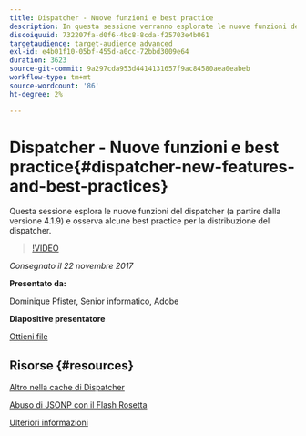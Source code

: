 ```yaml
---
title: Dispatcher - Nuove funzioni e best practice
description: In questa sessione verranno esplorate le nuove funzioni del dispatcher (a partire dalla versione 4.1.9) e verranno esaminate alcune best practice per la distribuzione del dispatcher.
discoiquuid: 732207fa-d0f6-4bc8-8cda-f25703e4b061
targetaudience: target-audience advanced
exl-id: e4b01f10-05bf-455d-a0cc-72bbd3009e64
duration: 3623
source-git-commit: 9a297cda953d4414131657f9ac84580aea0eabeb
workflow-type: tm+mt
source-wordcount: '86'
ht-degree: 2%

---
```


# Dispatcher - Nuove funzioni e best practice{#dispatcher-new-features-and-best-practices}

Questa sessione esplora le nuove funzioni del dispatcher (a partire dalla versione 4.1.9) e osserva alcune best practice per la distribuzione del dispatcher.

>[!VIDEO](https://video.tv.adobe.com/v/20842/?quality=9)

*Consegnato il 22 novembre 2017*

**Presentato da:**

Dominique Pfister, Senior informatico, Adobe

**Diapositive presentatore**

[Ottieni file](assets/dispatcher-aemgemsnov2017.pdf)

## Risorse {#resources}

[Altro nella cache di Dispatcher](https://github.com/cqsupport/webinar-dispatchercache)

[Abuso di JSONP con il Flash Rosetta](https://miki.it/blog/2014/7/8/abusing-jsonp-with-rosetta-flash/)

[Ulteriori informazioni](https://adobe-consulting-services.github.io/acs-aem-commons/features/dispatcher-ttl/index.html)

<!--
[Get back to the Overview](https://helpx.adobe.com/it/experience-manager/kt/eseminars/gems/aem-index.html)
-->
